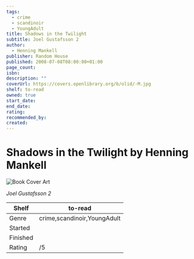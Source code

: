 ```yaml
---
tags:
  - crime
  - scandinoir
  - YoungAdult
title: Shadows in the Twilight
subtitle: Joel Gustafsson 2
author:
  - Henning Mankell
publisher: Random House
published: 2008-07-08T08:00:00+01:00
page_count:
isbn:
description: ""
coverUrl: https://covers.openlibrary.org/b/olid/-M.jpg
shelf: to-read
owned: true
start_date:
end_date:
rating:
recommended_by:
created:
---
```


# Shadows in the Twilight by Henning Mankell

![Book Cover Art](https://covers.openlibrary.org/b/olid/-M.jpg)

_Joel Gustafsson 2_

| Shelf | to-read |
| --- | --- |
| Genre | crime,scandinoir,YoungAdult |
| Started |  |
| Finished |  |
| Rating | /5 |

